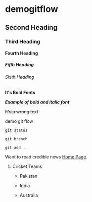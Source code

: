 # demogitflow

## Second Heading
### Third Heading
#### Fourth Heading
##### Fifth Heading
###### Sixth Heading

**It's Bold Fonts**

***Example of bold and italic font***

~~It's a wrong text~~

demo git flow

```
git status

git branch

git add .
```
Want to read credible news [Home Page](https://www.dawn.com/).

1. Cricket Teams
   - Pakistan
   
   - India
   
   - Australia

